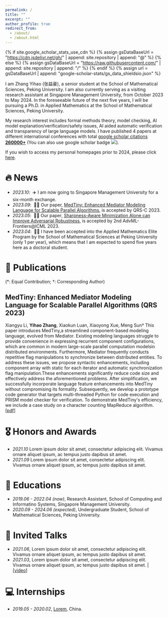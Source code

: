 ```yaml
---
permalink: /
title: ""
excerpt: ""
author_profile: true
redirect_from: 
  - /about/
  - /about.html
---
```


{% if site.google_scholar_stats_use_cdn %}
{% assign gsDataBaseUrl = "https://cdn.jsdelivr.net/gh/" | append: site.repository | append: "@" %}
{% else %}
{% assign gsDataBaseUrl = "https://raw.githubusercontent.com/" | append: site.repository | append: "/" %}
{% endif %}
{% assign url = gsDataBaseUrl | append: "google-scholar-stats/gs_data_shieldsio.json" %}

<span class='anchor' id='about-me'></span>

I am Zhang Yihao (张益豪), a senior student at the School of Mathematical Sciences, Peking University. I am also currently serving as a visiting research assistant at Singapore Management University, from October 2023 to May 2024. In the foreseeable future of the next five years, I will be pursuing a Ph.D. in Applied Mathematics at the School of Mathematical Sciences, Peking University. 

My research interest includes formal methods theory, model checking, AI model explanation/verification/safety issues, AI aided automatic verification and transparency of large language models. I have published 4 papers at different international conferences with total <a href='https://scholar.google.com/citations?user=DhtAFkwAAAAJ'>google scholar citations <strong><span id='total_cit'>260000+</span></strong></a> (You can also use google scholar badge <a href='https://scholar.google.com/citations?user=DhtAFkwAAAAJ'><img src="https://img.shields.io/endpoint?url={{ url | url_encode }}&logo=Google%20Scholar&labelColor=f6f6f6&color=9cf&style=flat&label=citations"></a>).

If you wish to access my personal homepages prior to 2024, please click [here](https://zhang-yihao.github.io/oldsite).


# 🔥 News
- *2023.10*: &nbsp;✈️ I am now going to Singapore Management University for a six-month exchange.
- *2023.09*: &nbsp;🎉🎉 Our paper, [MedTiny: Enhanced Mediator Modeling Language for Scalable Parallel Algorithms](https://qrs23.techconf.org/download/webpub/pdfs/QRS-C2023-56EpUKA3a3CGa6xc1KYNzL/593900a441/593900a441.pdf), is accepted by QRS-C 2023.
- *2023.05*: &nbsp;🎉🎉 Our paper, [Sharpness-Aware Minimization Alone can Improve Adversarial Robustness](https://arxiv.org/pdf/2305.05392v1.pdf), is accepted by 2nd AdvML-Frontiers@ICML 2023.
- *2023.04*: &nbsp;🎉🎉 I have been accepted into the Applied Mathematics Elite Program by the School of Mathematical Sciences at Peking University (only 1 per year), which means that I am expected to spend five years here as a doctoral student.

# 📝 Publications 
(*: Equal Contribution; †: Corresponding Author)
## MedTiny: Enhanced Mediator Modeling Language for Scalable Parallel Algorithms (QRS 2023)
Xiangyu Li, **Yihao Zhang**, Xiaokun Luan, Xiaoyong Xue, Meng Sun†
This paper introduces MedTiny,a streamlined component-based modeling language, evolved from Mediator. Existing modeling languages struggle to provide convenience in expressing recurrent component configurations, which are common in modern large-scale parallel computation modelsin distributed environments. Furthermore, Mediator frequently conducts repetitive flag manipulations to synchronize between distributed entities. To address these issues, we propose syntactic enhancements, including component array with static for each iterator and automatic synchronization flag manipulation.These enhancements significantly reduce code size and effectively address the aforementioned problems. After simplification, we successfully incorporate language feature enhancements into MedTiny without compromising its formality. Subsequently, we develop a prototype code generator that targets multi-threaded Python for code execution and PRISM model checker for verification. To demonstrate MedTiny's efficiency, we include a case study on a character counting MapReduce algorithm.
[[pdf](https://qrs23.techconf.org/download/webpub/pdfs/QRS-C2023-56EpUKA3a3CGa6xc1KYNzL/593900a441/593900a441.pdf)]

# 🎖 Honors and Awards
- *2021.10* Lorem ipsum dolor sit amet, consectetur adipiscing elit. Vivamus ornare aliquet ipsum, ac tempus justo dapibus sit amet. 
- *2021.09* Lorem ipsum dolor sit amet, consectetur adipiscing elit. Vivamus ornare aliquet ipsum, ac tempus justo dapibus sit amet. 

# 📖 Educations
- *2019.06 - 2022.04 (now)*, Research Assistant, School of Computing and Informatino Systems, Singapore Management University.
- *2020.09 - 2024.06 (expected)*, Undergraduate Student, School of Mathematical Sciences, Peking University.

# 💬 Invited Talks
- *2021.06*, Lorem ipsum dolor sit amet, consectetur adipiscing elit. Vivamus ornare aliquet ipsum, ac tempus justo dapibus sit amet. 
- *2021.03*, Lorem ipsum dolor sit amet, consectetur adipiscing elit. Vivamus ornare aliquet ipsum, ac tempus justo dapibus sit amet.  \| [\[video\]](https://github.com/)

# 💻 Internships
- *2019.05 - 2020.02*, [Lorem](https://github.com/), China.
